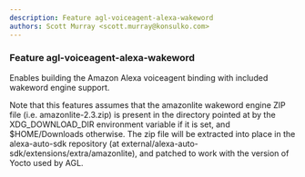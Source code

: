 ```yaml
---
description: Feature agl-voiceagent-alexa-wakeword
authors: Scott Murray <scott.murray@konsulko.com>
---
```


### Feature agl-voiceagent-alexa-wakeword

Enables building the Amazon Alexa voiceagent binding with included wakeword engine support.

Note that this features assumes that the amazonlite wakeword engine ZIP file
(i.e. amazonlite-2.3.zip) is present in the directory pointed at by the
XDG_DOWNLOAD_DIR environment variable if it is set, and $HOME/Downloads
otherwise.  The zip file will be extracted into place in the alexa-auto-sdk
repository (at external/alexa-auto-sdk/extensions/extra/amazonlite), and
patched to work with the version of Yocto used by AGL.
